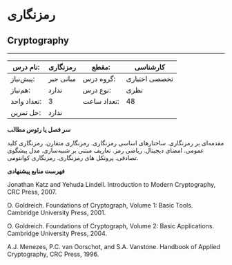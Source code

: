 # رمزنگاری
## Cryptography
_______________________________________________________________________________
| نام درس:    | رمزنگاری  | مقطع:       | کارشناسی      |
| ----------- | --------- | ----------- | ------------- |
| پیش‌نیاز:   | مبانی جبر | گروه درس:   | تخصصی اختیاری |
| هم‌نیاز:    | ندارد     | نوع درس:    | نظری          |
| تعداد واحد: | 3         | تعداد ساعت: | 48            |
| حل تمرین:   |  ندارد    |             |               |

**سر فصل یا رئوس مطالب**

مقدمه‌ای بر رمزنگاری. ساختارهای اساسی رمزنگاری. رمزنگاری متقارن. رمزنگاری کلید عمومی. امضای دیجیتال. ریاضی رمز. تعاریف مبتنی بر شبیه‌سازی. مدل پیشگوی تصادفی. پروتکل های رمزنگاری. رمزنگاری کوانتومی.

**فهرست منابع پیشنهادی**

Jonathan Katz and Yehuda Lindell. Introduction to Modern Cryptography, CRC Press, 2007.

O. Goldreich. Foundations of Cryptograph, Volume 1: Basic Tools. Cambridge University Press, 2001.

O. Goldreich. Foundations of Cryptograph, Volume 2: Basic Applications. Cambridge University Press, 2004.

A.J. Menezes, P.C. van Oorschot, and S.A. Vanstone. Handbook of Applied Cryptography, CRC Press, 1996.
